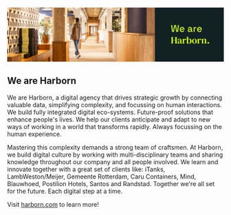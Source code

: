 ![Harborn](https://github.com/Harborn-digital/.github/blob/main/images/harborn-header.jpg)

## We are Harborn

We are Harborn, a digital agency that drives strategic growth by connecting valuable data, simplifying complexity, and focussing on human interactions. We build fully integrated digital eco-systems. Future-proof solutions that enhance people's lives. We help our clients anticipate and adapt to new ways of working in a world that transforms rapidly. Always focussing on the human experience.

Mastering this complexity demands a strong team of craftsmen. At Harborn, we build digital culture by working with multi-disciplinary teams and sharing knowledge throughout our company and all people involved. We learn and innovate together with a great set of clients like: iTanks, LambWeston/Meijer, Gemeente Rotterdam, Caru Containers, Mind, Blauwhoed, Postilion Hotels, Santos and Randstad. Together we're all set for the future. Each digital step at a time.

Visit [harborn.com](https://harborn.com) to learn more!
